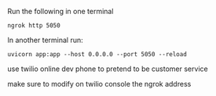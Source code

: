 Run the following in one terminal

```
ngrok http 5050
```

In another terminal run:

```
uvicorn app:app --host 0.0.0.0 --port 5050 --reload
```

use twilio online dev phone to pretend to be customer service

make sure to modify on twilio console the ngrok address
